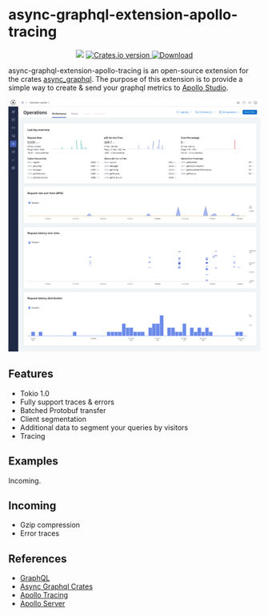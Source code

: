 async-graphql-extension-apollo-tracing
====

<div align="center">
  <!-- CI -->
  <img src="https://github.com/Miaxos/async_graphql_apollo_studio_extension/actions/workflows/ci.yml/badge.svg" />
  <!-- Crates version -->
  <a href="https://crates.io/crates/async-graphql">
    <img src="https://img.shields.io/crates/v/async-graphql.svg?style=flat-square"
    alt="Crates.io version" />
  </a>
  <!-- Downloads -->
  <a href="https://crates.io/crates/async-graphql-extension-apollo-tracing">
    <img src="https://img.shields.io/crates/d/async-graphql-extension-apollo-tracing.svg?style=flat-square"
      alt="Download" />
  </a>
</div>

async-graphql-extension-apollo-tracing is an open-source extension for the crates [async_graphql](https://github.com). The purpose of this extension is to provide a simple way to create & send your graphql metrics to [Apollo Studio](https://studio.apollographql.com/).


![Apollo Studio with async_graphql](apollo-studio.png?raw=true "Apollo Studio with async_graphql")

## Features

* Tokio 1.0
* Fully support traces & errors
* Batched Protobuf transfer
* Client segmentation
* Additional data to segment your queries by visitors
* Tracing

## Examples

Incoming.

## Incoming

* Gzip compression
* Error traces

## References

* [GraphQL](https://graphql.org)
* [Async Graphql Crates](https://github.com/async-graphql/async-graphql)
* [Apollo Tracing](https://github.com/apollographql/apollo-tracing)
* [Apollo Server](https://github.com/apollographql/apollo-server)

